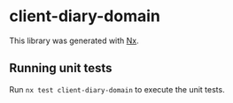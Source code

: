 # client-diary-domain

This library was generated with [Nx](https://nx.dev).

## Running unit tests

Run `nx test client-diary-domain` to execute the unit tests.
